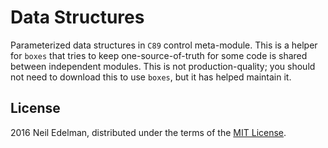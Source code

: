 # Data Structures #

Parameterized data structures in `C89` control meta-module. This is a helper for
`boxes` that tries to keep one-source-of-truth for some code is shared between
independent modules. This is not production-quality; you should not need to
download this to use `boxes`, but it has helped maintain it.

## License ##

2016 Neil Edelman, distributed under the terms of the
[MIT License](https://opensource.org/licenses/MIT).
